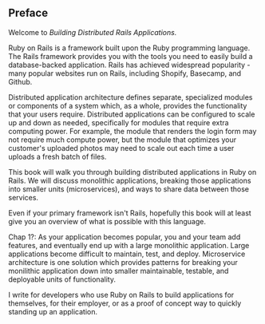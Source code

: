 ## Preface

Welcome to *Building Distributed Rails Applications.*

Ruby on Rails is a framework built upon the Ruby programming language. The Rails framework provides you with the tools you need to easily build a database-backed application. Rails has achieved widespread popularity - many popular websites run on Rails, including Shopify, Basecamp, and Github.

Distributed application architecture defines separate, specialized modules or components of a system which, as a whole, provides the functionality that your users require. Distributed applications can be configured to scale up and down as needed, specifically for modules that require extra computing power. For example, the module that renders the login form may not require much compute power, but the module that optimizes your customer's uploaded  photos may need to scale out each time a user uploads a fresh batch of files.

This book will walk you through building distributed applications in Ruby on Rails. We will discuss monolithic applications, breaking those applications into smaller units (microservices), and ways to share data between those services.

Even if your primary framework isn't Rails, hopefully this book will at least give you an overview of what is possible with this language.

Chap 1?: As your application becomes popular, you and your team add features, and eventually end up with a large monolithic application. Large applications become difficult to maintain, test, and deploy. Microservice architecture is one solution which provides patterns for breaking your monilithic application down into smaller maintainable, testable, and deployable units of functionality.

I write for developers who use Ruby on Rails to build applications for themselves, for their employer, or as a proof of concept way to quickly standing up an application. 